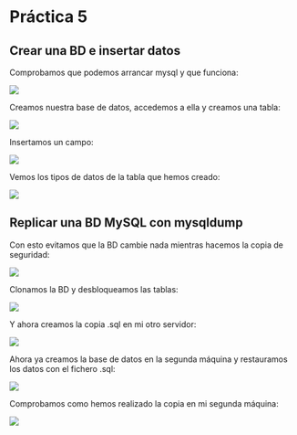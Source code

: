 # Práctica 5  ## Crear una BD e insertar datosComprobamos que podemos arrancar mysql y que funciona:   ![](https://github.com/RaulSFuentes/SWAP2015/blob/master/practica5/imagenes/1.png)Creamos nuestra base de datos, accedemos a ella y creamos una tabla:   ![](https://github.com/RaulSFuentes/SWAP2015/blob/master/practica5/imagenes/2.png)Insertamos un campo:   ![](https://github.com/RaulSFuentes/SWAP2015/blob/master/practica5/imagenes/3.png)Vemos los tipos de datos de la tabla que hemos creado:![](https://github.com/RaulSFuentes/SWAP2015/blob/master/practica5/imagenes/4.png)## Replicar una BD MySQL con mysqldump   Con esto evitamos que la BD cambie nada mientras hacemos la copia de seguridad:![](https://github.com/RaulSFuentes/SWAP2015/blob/master/practica5/imagenes/5.png)Clonamos la BD y desbloqueamos las tablas:   ![](https://github.com/RaulSFuentes/SWAP2015/blob/master/practica5/imagenes/6.png)Y ahora creamos la copia .sql en mi otro servidor:   ![](https://github.com/RaulSFuentes/SWAP2015/blob/master/practica5/imagenes/7.png)Ahora ya creamos la base de datos en la segunda máquina y restauramos los datos con el fichero .sql:   ![](https://github.com/RaulSFuentes/SWAP2015/blob/master/practica5/imagenes/8.png)Comprobamos como hemos realizado la copia en mi segunda máquina:![](https://github.com/RaulSFuentes/SWAP2015/blob/master/practica5/imagenes/9.png)